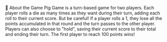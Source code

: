 📌 About the Game
Pig Game is a turn-based game for two players. Each player rolls a die as many times as they want during their turn, adding each roll to their current score. 
But be careful! If a player rolls a 1, they lose all the points accumulated in that round and the turn passes to the other player. Players can also choose to 
"hold", saving their current score to their total and ending their turn. The first player to reach 100 points wins!
